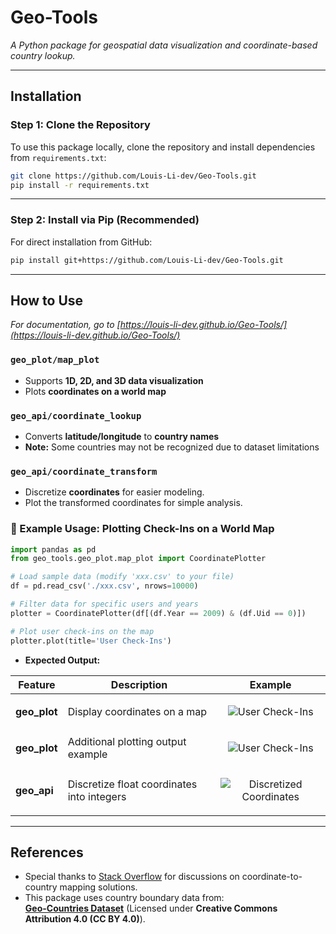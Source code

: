 

#  Geo-Tools  
*A Python package for geospatial data visualization and coordinate-based country lookup.*

---

## Installation  

### Step 1: Clone the Repository  
To use this package locally, clone the repository and install dependencies from `requirements.txt`:
```bash
git clone https://github.com/Louis-Li-dev/Geo-Tools.git
pip install -r requirements.txt
```
---

### Step 2: Install via Pip (Recommended)  
For direct installation from GitHub:
```bash
pip install git+https://github.com/Louis-Li-dev/Geo-Tools.git
```

---

##  How to Use  
*For documentation, go to [https://louis-li-dev.github.io/Geo-Tools/](https://louis-li-dev.github.io/Geo-Tools/)*
###  `geo_plot/map_plot`  
- Supports **1D, 2D, and 3D data visualization**  
- Plots **coordinates on a world map**  

### `geo_api/coordinate_lookup`  
- Converts **latitude/longitude** to **country names**  
- **Note:** Some countries may not be recognized due to dataset limitations  

### `geo_api/coordinate_transform`
- Discretize **coordinates** for easier modeling.
- Plot the transformed coordinates for simple analysis.

### 🔹 Example Usage: Plotting Check-Ins on a World Map  

```python
import pandas as pd
from geo_tools.geo_plot.map_plot import CoordinatePlotter

# Load sample data (modify 'xxx.csv' to your file)
df = pd.read_csv('./xxx.csv', nrows=10000)

# Filter data for specific users and years
plotter = CoordinatePlotter(df[(df.Year == 2009) & (df.Uid == 0)])

# Plot user check-ins on the map
plotter.plot(title='User Check-Ins')
```

- **Expected Output:**

| **Feature** | **Description**                                | **Example**                                                                                                                                         |
|-------------|------------------------------------------------|-----------------------------------------------------------------------------------------------------------------------------------------------------|
| **geo_plot** | Display coordinates on a map                  | <p align="center"><img src="https://github.com/user-attachments/assets/d6ff04eb-a2b1-4f12-add6-00986e303a47" alt="User Check-Ins"></p>          |
| **geo_plot** |Additional plotting output example                 | <p align="center"><img src="https://github.com/user-attachments/assets/3a1163e0-032b-48f9-9a30-6e9ad0361b8b" alt="User Check-Ins"></p>          |
| **geo_api**  | Discretize float coordinates into integers      | <p align="center"><img src="https://github.com/user-attachments/assets/cf9373f7-8bf0-4353-b4aa-634ae7330ea0" alt="Discretized Coordinates"></p> |

---

##  References  

- Special thanks to [Stack Overflow](https://stackoverflow.com/questions/20169467/how-to-convert-from-longitude-and-latitude-to-country-or-city) for discussions on coordinate-to-country mapping solutions.  
- This package uses country boundary data from:  
  **[Geo-Countries Dataset](https://github.com/datasets/geo-countries)** (Licensed under **Creative Commons Attribution 4.0 (CC BY 4.0)**).  
